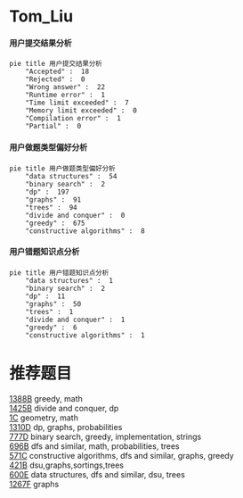 # Tom_Liu

<!-- tabs:start -->



#### **用户提交结果分析**

```mermaid
pie title 用户提交结果分析
    "Accepted" :  18
    "Rejected" :  0
    "Wrong answer" :  22
    "Runtime error" :  1
    "Time limit exceeded" :  7
    "Memory limit exceeded" :  0
    "Compilation error" :  1
    "Partial" :  0
```

#### **用户做题类型偏好分析**

```mermaid
pie title 用户做题类型偏好分析
    "data structures" :  54
    "binary search" :  2
    "dp" :  197
    "graphs" :  91
    "trees" :  94
    "divide and conquer" :  0
    "greedy" :  675
    "constructive algorithms" :  8
```
#### **用户错题知识点分析**

```mermaid
pie title 用户错题知识点分析
    "data structures" :  1
    "binary search" :  2
    "dp" :  11
    "graphs" :  50
    "trees" :  1
    "divide and conquer" :  1
    "greedy" :  6
    "constructive algorithms" :  1
```



<!-- tabs:end -->
# 推荐题目
[1388B](https://codeforces.com/contest/1388/problem/B)		greedy,
                        math		  
[1425B](https://codeforces.com/contest/1425/problem/B)		divide and conquer,
                        dp		  
[1C](https://codeforces.com/contest/1/problem/C)		geometry,
                        math		  
[1310D](https://codeforces.com/contest/1310/problem/D)		dp,
                        graphs,
                        probabilities		  
[777D](https://codeforces.com/contest/777/problem/D)		binary search,
                        greedy,
                        implementation,
                        strings		  
[696B](https://codeforces.com/contest/696/problem/B)		dfs and similar,
                        math,
                        probabilities,
                        trees		  
[571C](https://codeforces.com/contest/571/problem/C)		constructive algorithms,
                        dfs and similar,
                        graphs,
                        greedy		  
[421B](https://codeforces.com/contest/421/problem/B)		dsu,graphs,sortings,trees		  
[600E](https://codeforces.com/contest/600/problem/E)		data structures,
                        dfs and similar,
                        dsu,
                        trees		  
[1267F](https://codeforces.com/contest/1267/problem/F)		graphs		  
